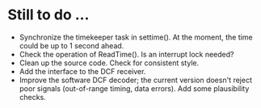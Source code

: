 # Still to do ...

* Synchronize the timekeeper task in settime(). At the moment, the time could be up to 1 second ahead.
* Check the operation of ReadTime(). Is an interrupt lock needed?
* Clean up the source code. Check for consistent style.
* Add the interface to the DCF receiver.
* Improve the software DCF decoder; the current version doesn't reject poor signals (out-of-range timing,
  data errors). Add some plausibility checks.
